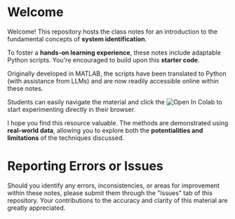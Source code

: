 # Welcome

Welcome! This repository hosts the class notes for an introduction to the fundamental concepts of **system identification**.

To foster a **hands-on learning experience**, these notes include adaptable Python scripts. You're encouraged to build upon this **starter code**. 

Originally developed in MATLAB, the scripts have been translated to Python (with assistance from LLMs) and are now readily accessible online within these notes. 

Students can easily navigate the material and click the ![Open In Colab](https://colab.research.google.com/assets/colab-badge.svg) to start experimenting directly in their browser.

I hope you find this resource valuable. The methods are demonstrated using **real-world data**, allowing you to explore both the **potentialities and limitations** of the techniques discussed.

# Reporting Errors or Issues

Should you identify any errors, inconsistencies, or areas for improvement within these notes, please submit them through the "Issues" tab of this repository. Your contributions to the accuracy and clarity of this material are greatly appreciated.
